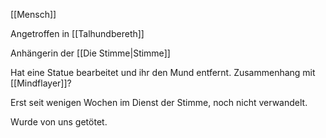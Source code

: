 [[Mensch]]

Angetroffen in [[Talhundbereth]]

Anhängerin der [[Die Stimme|Stimme]]

Hat eine Statue bearbeitet und ihr den Mund entfernt. Zusammenhang mit [[Mindflayer]]?

Erst seit wenigen Wochen im Dienst der Stimme, noch nicht verwandelt.

Wurde von uns getötet.